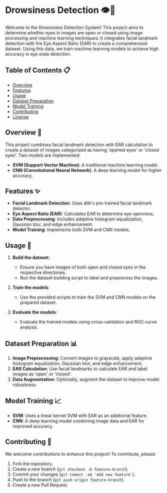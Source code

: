 # Drowsiness Detection 👁️👀

Welcome to the Drowsiness Detection System! This project aims to determine whether eyes in images are open or closed using image processing and machine learning techniques. It integrates facial landmark detection with the Eye Aspect Ratio (EAR) to create a comprehensive dataset. Using this data, we train machine learning models to achieve high accuracy in eye state detection.

## Table of Contents 📋
- [Overview](#overview-)
- [Features](#features-)
- [Usage](#usage-)
- [Dataset Preparation](#dataset-preparation-)
- [Model Training](#model-training-)
- [Contributing](#contributing-)
- [License](#license-)

## Overview 🌟
This project combines facial landmark detection with EAR calculation to create a dataset of images categorized as having 'opened eyes' or 'closed eyes'. Two models are implemented:
- **SVM (Support Vector Machine)**: A traditional machine learning model.
- **CNN (Convolutional Neural Network)**: A deep learning model for higher accuracy.

## Features ✨
- **Facial Landmark Detection**: Uses dlib's pre-trained facial landmark detector.
- **Eye Aspect Ratio (EAR)**: Calculates EAR to determine eye openness.
- **Data Preprocessing**: Includes adaptive histogram equalization, Gaussian blur, and edge enhancement.
- **Model Training**: Implements both SVM and CNN models.

## Usage 🚀
1. **Build the dataset**:
    - Ensure you have images of both open and closed eyes in the respective directories.
    - Run the dataset building script to label and preprocess the images.

2. **Train the models**:
    - Use the provided scripts to train the SVM and CNN models on the prepared dataset.

3. **Evaluate the models**:
    - Evaluate the trained models using cross-validation and ROC curve analysis.

## Dataset Preparation 📊
1. **Image Preprocessing**: Convert images to grayscale, apply adaptive histogram equalization, Gaussian blur, and edge enhancement.
2. **EAR Calculation**: Use facial landmarks to calculate EAR and label images as 'open' or 'closed'.
3. **Data Augmentation**: Optionally, augment the dataset to improve model robustness.

## Model Training 📈
- **SVM**: Uses a linear kernel SVM with EAR as an additional feature.
- **CNN**: A deep learning model combining image data and EAR for improved accuracy.

## Contributing 🤝
We welcome contributions to enhance this project! To contribute, please:
1. Fork the repository.
2. Create a new branch (`git checkout -b feature-branch`).
3. Commit your changes (`git commit -am 'Add new feature'`).
4. Push to the branch (`git push origin feature-branch`).
5. Create a new Pull Request.
